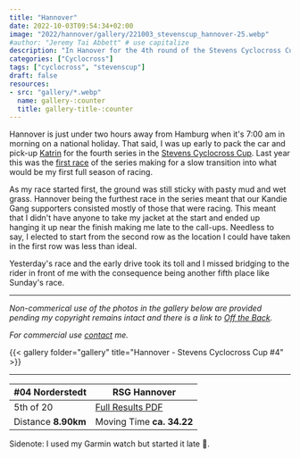 ```yaml
---
title: "Hannover"
date: 2022-10-03T09:54:34+02:00
image: "2022/hannover/gallery/221003_stevenscup_hannover-25.webp"
#author: "Jeremy Tai Abbett" # use capitalize
description: "In Hanover for the 4th round of the Stevens Cyclocross Cup"
categories: ["Cyclocross"]
tags: ["cyclocross", "stevenscup"]
draft: false
resources: 
- src: "gallery/*.webp"
  name: gallery-:counter
  title: gallery-title-:counter
---
```

Hannover is just under two hours away from Hamburg when it's 7:00 am in morning on a national holiday. That said, I was up early to pack the car and pick-up [Katrin](https://www.instagram.com/clara_bow/) for the fourth series in the [Stevens Cyclocross Cup](https://my.raceresult.com/groups/5068/). Last year this was the [first race](https://offtheback.in/2021/hannover/) of the series making for a slow transition into what would be my first full season of racing.

As my race started first, the ground was still sticky with pasty mud and wet grass. Hannover being the furthest race in the series meant that our Kandie Gang supporters consisted mostly of those that were racing. This meant that I didn't have anyone to take my jacket at the start and ended up hanging it up near the finish making me late to the call-ups. Needless to say, I elected to start from the second row as the location I could have taken in the first row was less than ideal.

Yesterday's race and the early drive took its toll and I missed bridging to the rider in front of me with the consequence being another fifth place like Sunday's race.

---
*Non-commerical use of the photos in the gallery below are provided pending my copyright remains intact and there is a link to [Off the Back](https://www.offtheback.in).*

*For commercial use [contact](https://www.offtheback.in/contact) me.*

{{< gallery folder="gallery" title="Hannover - Stevens Cyclocross Cup #4" >}}

---
| #04 Norderstedt | RSG Hannover |
| ----------- | ----------- |
| 5th of 20 | [Full Results PDF](20221003_04_hannover_te.pdf) |
| Distance **8.90km** | Moving Time **ca. 34.22** |

Sidenote: I used my Garmin watch but started it late 🤷.
